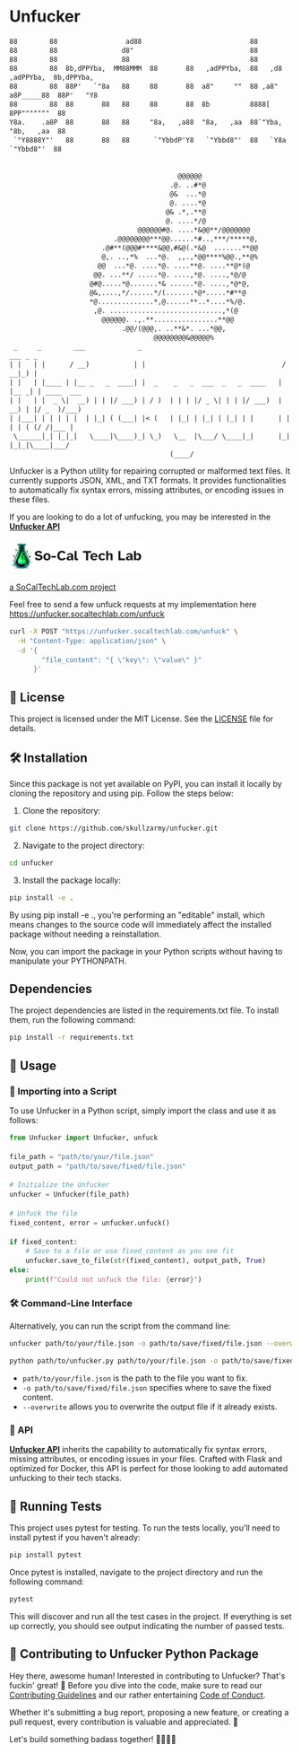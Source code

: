 # Unfucker

```
88        88                 ad88                           88
88        88                d8"                             88
88        88                88                              88
88        88  8b,dPPYba,  MM88MMM  88       88   ,adPPYba,  88   ,d8   ,adPPYba,  8b,dPPYba,
88        88  88P'   `"8a   88     88       88  a8"     ""  88 ,a8"   a8P_____88  88P'   "Y8
88        88  88       88   88     88       88  8b          8888[     8PP"""""""  88
Y8a.    .a8P  88       88   88     "8a,   ,a88  "8a,   ,aa  88`"Yba,  "8b,   ,aa  88
 `"Y8888Y"'   88       88   88      `"YbbdP'Y8   `"Ybbd8"'  88   `Y8a  `"Ybbd8"'  88


                                          @@@@@@
                                        .@. ..#*@
                                        @&  ...*@
                                        @. ....*@
                                       @& .*,.**@
                                       @. ....*/@
                                @@@@@@#@. ....*&@@**/@@@@@@@
                          .@@@@@@@@***@@......*#..,***/*****@,
                       .@#**(@@@#****&@@,#&@(.*&@  .......**@@
                       @,. ..,*%  ...*@.  ,,.,*@@****%@@.,**@%
                      @@  ...*@. ....*@. ....**@. ....**@*(@
                     @@. ...**/ .....*@. ....,*@. ....,*@/@
                    @#@.....*@.......*& ......*@. ....,*@*@,
                    @&,....,*/......*/(.......*@*.....*#**@
                    *@..............*,@......**..*....*%/@.
                     ,@. ............................,*(@
                       @@@@@@. .,.**................**@@
                            .@@/(@@@,. ..**&*. ...*@@,
                                    @@@@@@@@&@@@@@%
 _     _        ___             _                                    ___ _ _
| |   | |      / __)           | |                                  / __|_) |
| |   | |____ | |__ _   _  ____| |  _    _   _  ___  _   _  ____   | |__ _| | ____  ___
| |   | |  _ \|  __) | | |/ ___) | / )  | | | |/ _ \| | | |/ ___)  |  __) | |/ _  )/___)
| |___| | | | | |  | |_| ( (___| |< (   | |_| | |_| | |_| | |      | |  | | ( (/ /|___ |
 \______|_| |_|_|   \____|\____)_| \_)   \__  |\___/ \____|_|      |_|  |_|_|\____|___/
                                        (____/

```

Unfucker is a Python utility for repairing corrupted or malformed text files. It currently supports JSON, XML, and TXT formats. It provides functionalities to automatically fix syntax errors, missing attributes, or encoding issues in these files.

If you are looking to do a lot of unfucking, you may be interested in the [**Unfucker API**](https://github.com/skullzarmy/unfucker-api)

[![SoCalTechLab.com logo - click to visit](./assets/sctl_xs_rounded_white_text.webp)](https://socaltechlab.com/?rel=unfuckerApiGitHubRepo)

[a SoCalTechLab.com project](https://socaltechlab.com/?rel=unfuckerApiGitHubRepo)

Feel free to send a few unfuck requests at my implementation here https://unfucker.socaltechlab.com/unfuck

```bash
curl -X POST "https://unfucker.socaltechlab.com/unfuck" \
  -H "Content-Type: application/json" \
  -d '{
        "file_content": "{ \"key\": \"value\" }"
      }'
```

## 📜 License

This project is licensed under the MIT License. See the [LICENSE](LICENSE) file for details.

## 🛠 Installation

Since this package is not yet available on PyPI, you can install it locally by cloning the repository and using pip. Follow the steps below:

1. Clone the repository:

```bash
git clone https://github.com/skullzarmy/unfucker.git
```

2. Navigate to the project directory:

```bash
cd unfucker
```

3. Install the package locally:

```bash
pip install -e .
```

By using pip install -e ., you're performing an "editable" install, which means changes to the source code will immediately affect the installed package without needing a reinstallation.

Now, you can import the package in your Python scripts without having to manipulate your PYTHONPATH.

## Dependencies

The project dependencies are listed in the requirements.txt file. To install them, run the following command:

```bash
pip install -r requirements.txt
```

## 🎈 Usage

### 📄 Importing into a Script

To use Unfucker in a Python script, simply import the class and use it as follows:

```python
from Unfucker import Unfucker, unfuck

file_path = "path/to/your/file.json"
output_path = "path/to/save/fixed/file.json"

# Initialize the Unfucker
unfucker = Unfucker(file_path)

# Unfuck the file
fixed_content, error = unfucker.unfuck()

if fixed_content:
    # Save to a file or use fixed_content as you see fit
    unfucker.save_to_file(str(fixed_content), output_path, True)
else:
    print(f"Could not unfuck the file: {error}")
```

### 🛠️ Command-Line Interface

Alternatively, you can run the script from the command line:

```bash
unfucker path/to/your/file.json -o path/to/save/fixed/file.json --overwrite
```

```bash
python path/to/unfucker.py path/to/your/file.json -o path/to/save/fixed/file.json --overwrite
```

-   `path/to/your/file.json` is the path to the file you want to fix.
-   `-o path/to/save/fixed/file.json` specifies where to save the fixed content.
-   `--overwrite` allows you to overwrite the output file if it already exists.

### 🛜 API

[**Unfucker API**](https://github.com/skullzarmy/unfucker-api) inherits the capability to automatically fix syntax errors, missing attributes, or encoding issues in your files. Crafted with Flask and optimized for Docker, this API is perfect for those looking to add automated unfucking to their tech stacks.

## 🧪 Running Tests

This project uses pytest for testing. To run the tests locally, you'll need to install pytest if you haven't already:

```bash
pip install pytest
```

Once pytest is installed, navigate to the project directory and run the following command:

```bash
pytest
```

This will discover and run all the test cases in the project. If everything is set up correctly, you should see output indicating the number of passed tests.

## 🤝 Contributing to Unfucker Python Package

Hey there, awesome human! Interested in contributing to Unfucker? That's fuckin' great! 🎉 Before you dive into the code, make sure to read our [Contributing Guidelines](./CONTRIBUTING.md) and our rather entertaining [Code of Conduct](./CODE_OF_CONDUCT.md).

Whether it's submitting a bug report, proposing a new feature, or creating a pull request, every contribution is valuable and appreciated. 🙏

Let's build something badass together! 👩‍💻👨‍💻
